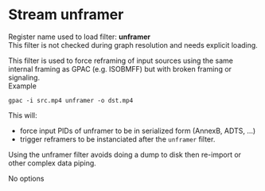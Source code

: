 <!-- automatically generated - do not edit, patch gpac/applications/gpac/gpac.c -->

# Stream unframer  
  
Register name used to load filter: __unframer__  
This filter is not checked during graph resolution and needs explicit loading.  
  
This filter is used to force reframing of input sources using the same internal framing as GPAC (e.g. ISOBMFF) but with broken framing or signaling.  
Example
```
gpac -i src.mp4 unframer -o dst.mp4
```  
This will:  

- force input PIDs of unframer to be in serialized form (AnnexB, ADTS, ...)  
- trigger reframers to be instanciated after the `unframer` filter.  

Using the unframer filter avoids doing a dump to disk then re-import or other complex data piping.  
  
No options  
  
